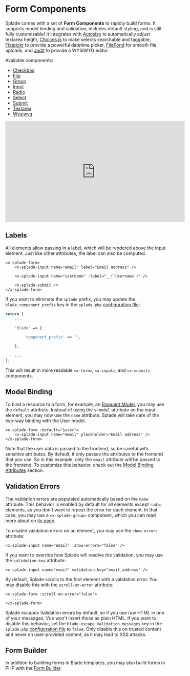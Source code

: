 # Form Components

Splade comes with a set of **Form Components** to rapidly build forms. It supports model binding and validation, includes default styling, and is still fully customizable! It integrates with [Autosize](https://www.jacklmoore.com/autosize/) to automatically adjust textarea height, [Choices.js](https://github.com/Choices-js/Choices) to make selects searchable and taggable, [Flatpickr](https://flatpickr.js.org) to provide a powerful datetime picker, [FilePond](https://pqina.nl/filepond/) for smooth file uploads, and [Jodit](https://xdsoft.net/jodit/) to provide a WYSIWYG editor.

Available components:

* [Checkbox](/form-checkbox.md)
* [File](/form-file.md)
* [Group](/form-group.md)
* [Input](/form-input.md)
* [Radio](/form-radio.md)
* [Select](/form-select.md)
* [Submit](/form-submit.md)
* [Textarea](/form-textarea.md)
* [Wysiwyg](/form-wysiwyg.md)

<iframe width="560" height="315" src="https://www.youtube-nocookie.com/embed/-utQsyibvZM?controls=1" title="YouTube video player" frameborder="0" allow="accelerometer; autoplay; clipboard-write; encrypted-media; gyroscope; picture-in-picture" allowfullscreen></iframe>

## Labels

All elements allow passing in a label, which will be rendered above the input element. Just like other attributes, the label can also be computed.

```blade
<x-splade-form>
    <x-splade-input name="email" label="Email address" />

    <x-splade-input name="username" :label="__('Username')" />

    <x-splade-submit />
</x-splade-form>
```

If you want to eliminate the `splade` prefix, you may update the `blade.component_prefix` key in the `splade.php` [configuration file](/customization.md):

```php
return [
    ...

    'blade' => [

        'component_prefix' => '',

    ],

    ...
];
```

This will result in more readable `<x-form>`, `<x-input>`, and `<x-submit>` components.

## Model Binding

To bind a resource to a form, for example, an [Eloquent Model](https://laravel.com/docs/10.x/eloquent), you may use the `default` attribute. Instead of using the `v-model` attribute on the input element, you may now use the `name` attribute. Splade will take care of the two-way binding with the User model.

```blade
<x-splade-form :default="$user">
    <x-splade-input name="email" placeholder="Email address" />
</x-splade-form>
```

Note that the user data is passed to the frontend, so be careful with sensitive attributes. By default, it only passes the attributes to the frontend that you use. So in this example, only the `email` attribute will be passed to the frontend. To customize this behavior, check out the [Model Binding Attributes](/form-model-binding-attributes.md) section.

## Validation Errors

The validation errors are populated automatically based on the `name` attribute. This behavior is enabled by default for all elements except `radio` elements, as you don't want to repeat the error for each element. In that case, you may use a `<x-splade-group>` component, which you can read more about on [its page](/form-group.md).

To disable validation errors on an element, you may use the `show-errors` attribute:

```blade
<x-splade-input name="email" :show-errors="false" />
```

If you want to override how Splade will resolve the validation, you may use the `validation-key` attribute:

```blade
<x-splade-input name="email" validation-key="email_address" />
```

By default, Splade scrolls to the first element with a validation error. You may disable this with the `scroll-on-error` attribute:

```blade
<x-splade-form :scroll-on-error="false">
    ...
</x-splade-form>
```

Splade escapes Validation errors by default, so if you use raw HTML in one of your messages, Vue won't insert those as plain HTML. If you want to disable this behavior, set the `blade.escape_validation_messages` key in the `splade.php` [configuration file](/customization.md) to `false`. Only disable this on trusted content and never on user-provided content, as it may lead to XSS attacks.

## Form Builder

In addition to building forms in Blade templates, you may also build forms in PHP with the [Form Builder](/form-builder-overview.md).
